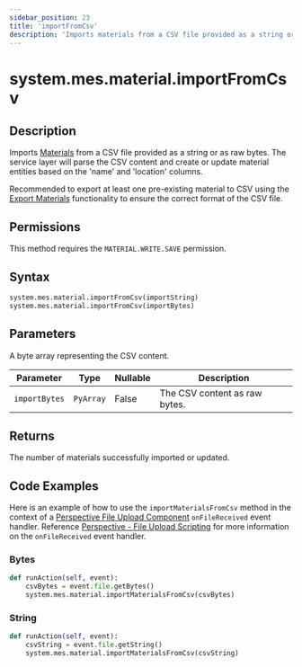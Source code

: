 ```yaml
---
sidebar_position: 23
title: 'importFromCsv'
description: 'Imports materials from a CSV file provided as a string or as raw bytes'
---
```


# system.mes.material.importFromCsv

## Description

Imports [Materials](../../data-model/material-model/material) from a CSV file provided as a string or as raw bytes.
The service layer will parse the CSV content and create or update material entities based on the 'name' and 'location'
columns.

Recommended to export at least one pre-existing material to CSV using the [Export Materials](export-materials-as-csv.md)
functionality to ensure the correct format of the CSV file.

## Permissions

This method requires the `MATERIAL.WRITE.SAVE` permission.

## Syntax

```python
system.mes.material.importFromCsv(importString)
system.mes.material.importFromCsv(importBytes)
```

## Parameters

A byte array representing the CSV content.

| Parameter     | Type      | Nullable | Description                   |
| ------------- | --------- | -------- | ----------------------------- |
| `importBytes` | `PyArray` | False    | The CSV content as raw bytes. |

## Returns

The number of materials successfully imported or updated.

## Code Examples

Here is an example of how to use the `importMaterialsFromCsv` method in the context of a [Perspective File Upload Component](https://www.docs.inductiveautomation.com/docs/8.1/appendix/components/perspective-components/perspective-input-palette/perspective-file-upload)
`onFileReceived` event handler. Reference [Perspective - File Upload Scripting](https://www.docs.inductiveautomation.com/docs/8.1/appendix/components/perspective-components/perspective-input-palette/perspective-file-upload/perspective-file-upload-scripting)
for more information on the `onFileReceived` event handler.

### Bytes

```python
def runAction(self, event):
	csvBytes = event.file.getBytes()
	system.mes.material.importMaterialsFromCsv(csvBytes)
```

### String

```python
def runAction(self, event):
	csvString = event.file.getString()
	system.mes.material.importMaterialsFromCsv(csvString)
```
